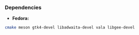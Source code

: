 ### Dependencies

* **Fedora:**

```bash
cmake meson gtk4-devel libadwaita-devel vala libgee-devel
```

